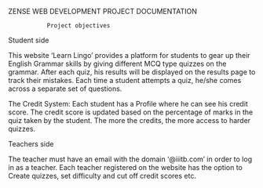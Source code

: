 ZENSE WEB DEVELOPMENT PROJECT DOCUMENTATION 

               Project objectives

Student side 

This website ‘Learn Lingo’ provides a platform for students to gear up their English Grammar skills by giving different MCQ type quizzes on the grammar. After each quiz, his results will be displayed on the results page to track their mistakes. Each time a student attempts a quiz, he/she comes across a separate set of questions. 

 

The Credit System: Each student has a Profile where he can see his credit score. The credit score is updated based on the percentage of marks in the quiz taken by the student. The more the credits, the more access to harder quizzes. 

 

 

Teachers side 

The teacher must have an email with the domain ‘@iiitb.com’ in order to log in as a teacher. Each teacher registered on the website has the option to Create quizzes, set difficulty and cut off credit scores etc. 

